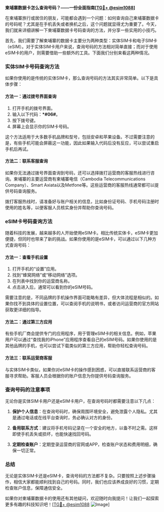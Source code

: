 **柬埔寨数据卡怎么查询号码？——一份全面指南[[TG💪+ @esim1088](https://t.me/s/esim1088)]**

在柬埔寨旅行或居住的朋友，可能都会遇到一个问题：如何查询自己柬埔寨数据卡的号码呢？尤其是在手机丢失或者换机之后，这个问题就显得尤为重要了。今天，我们就来详细讲解一下柬埔寨数据卡号码查询的方法，并分享一些实用的小技巧。

首先，我们需要了解柬埔寨的数据卡主要分为两种类型：实体SIM卡和电子SIM卡（eSIM）。对于实体SIM卡用户来说，查询号码的方法相对简单直接；而对于使用eSIM卡的用户，则需要借助一些额外的工具。下面我们分别来看这两种情况。

### 实体SIM卡号码查询方法

如果你使用的是传统的实体SIM卡，那么查询号码的方法其实非常简单。以下是具体步骤：

#### 方法一：通过拨号界面查询
1. 打开手机的拨号界面。
2. 输入以下代码：**\*#06#**。
3. 按下拨号键。
4. 屏幕上会显示你的SIM卡号码。

这个方法适用于大多数手机品牌和型号，包括安卓和苹果设备。不过需要注意的是，有些手机可能会屏蔽这一功能，因此如果输入代码后没有反应，可以尝试重启手机后再试。

#### 方法二：联系客服查询
如果你无法通过拨号界面查询到号码，还可以选择拨打运营商的客服热线进行咨询。柬埔寨的主要运营商有柬埔寨电信（Cambodia Telecommunications Company）、Smart Axiata以及Metfone等。这些运营商的客服热线通常都可以提供号码查询服务。

拨打客服热线时，请准备好与账户相关的信息，比如身份证号码、手机号码注册时使用的姓名等，以便客服人员核实身份并帮助你查询号码。

### eSIM卡号码查询方法

随着科技的发展，越来越多的人开始使用eSIM卡。相比传统实体卡，eSIM卡更加便捷，但同时也带来了新的挑战。如果你使用的是eSIM卡，可以通过以下几种方式查询号码：

#### 方法一：查看手机设置
1. 打开手机的“设置”应用。
2. 找到“蜂窝网络”或“移动网络”选项。
3. 在列表中找到你的运营商名称。
4. 点击进入后，通常可以看到你的eSIM号码。

需要注意的是，不同品牌的手机操作界面可能略有差异，但大体流程是相似的。如果你找不到具体的设置位置，可以查阅手机的说明书，或者访问运营商的官方网站获取更详细的指导。

#### 方法二：通过第三方应用
有些手机厂商会提供专门的应用程序，用于管理eSIM卡的相关信息。例如，苹果用户可以通过“查找我的iPhone”应用程序查看自己的eSIM号码。如果你使用的是其他品牌的手机，也可以尝试下载类似的第三方应用，帮助你轻松查询号码。

#### 方法三：联系运营商客服
与实体SIM卡类似，如果你对eSIM卡的操作感到困惑，可以直接联系运营商的客服寻求帮助。客服人员会根据你的账户信息为你提供号码查询服务。

### 查询号码的注意事项

无论你是实体SIM卡用户还是eSIM卡用户，在查询号码时都需要注意以下几点：

1. **保护个人信息**：在查询号码时，确保周围环境安全，避免泄露个人隐私。尤其是通过电话或在线平台查询时，务必确认对方的身份。

2. **备用联系方式**：建议将手机号码记录在一个安全的地方，以备不时之需。这样即使手机丢失或损坏，也能快速找回号码。

3. **定期检查账户**：定期登录运营商的官网或APP，检查账户状态和费用明细，确保一切正常。

### 总结

无论是实体SIM卡还是eSIM卡，查询号码的方法都不复杂。只要按照上述步骤操作，相信大家都能顺利找到自己的号码。同时，我们也应该养成良好的习惯，定期检查账户信息，保障通信安全。

如果你对柬埔寨数据卡的使用还有其他疑问，欢迎随时向我提问！让我们一起探索更多有趣的科技知识吧！[[TG💪+ @esim1088](https://t.me/s/esim1088) ![Image](https://i.postimg.cc/4NQfJmqS/Snipaste-2025-05-13-00-14-12.png)]